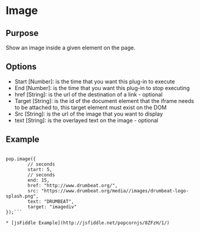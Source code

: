 # Image # 

## Purpose ##

Show an image inside a given element on the page.

## Options ##

* Start [Number]: is the time that you want this plug-in to execute
* End [Number]: is the time that you want this plug-in to stop executing
* href [String]: is the url of the destination of a link - optional
* Target [String]: is the id of the document element that the iframe needs to be attached to, this target element must exist on the DOM
* Src [String]: is the url of the image that you want to display
* text [String]: is the overlayed text on the image - optional

## Example ##

```var pop = Popcorn( "#video" );     

pop.image({
        // seconds
        start: 5,
        // seconds
        end: 15,
        href: "http://www.drumbeat.org/",
        src: "https://www.drumbeat.org/media//images/drumbeat-logo-splash.png",
        text: "DRUMBEAT",
        target: "imagediv"
});```

* [jsFiddle Example](http://jsfiddle.net/popcornjs/8ZFzH/1/)

